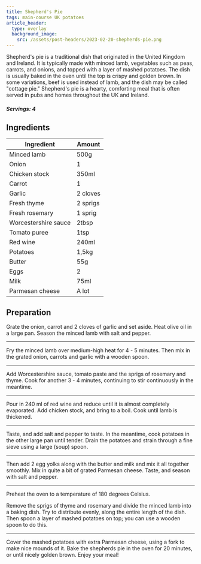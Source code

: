 ```yaml
---
title: Shepherd's Pie
tags: main-course UK potatoes
article_header:
  type: overlay
  background_image:
    src: /assets/post-headers/2023-02-20-shepherds-pie.png
---
```


Shepherd's pie is a traditional dish that originated in the United Kingdom and Ireland. It is typically made with minced lamb, vegetables such as peas, carrots, and onions, and topped with a layer of mashed potatoes. The dish is usually baked in the oven until the top is crispy and golden brown. In some variations, beef is used instead of lamb, and the dish may be called "cottage pie." Shepherd's pie is a hearty, comforting meal that is often served in pubs and homes throughout the UK and Ireland.

##### Servings: 4

## Ingredients

| Ingredient           | Amount   |
| -------------------- | -------- |
| Minced lamb          | 500g     |
| Onion                | 1        |
| Chicken stock        | 350ml    |
| Carrot               | 1        |
| Garlic               | 2 cloves |
| Fresh thyme          | 2 sprigs |
| Fresh rosemary       | 1 sprig  |
| Worcestershire sauce | 2tbsp    |
| Tomato puree         | 1tsp     |
| Red wine             | 240ml    |
| Potatoes             | 1,5kg    |
| Butter               | 55g      |
| Eggs                 | 2        |
| Milk                 | 75ml     |
| Parmesan cheese      | A lot    |

## Preparation

Grate the onion, carrot and 2 cloves of garlic and set aside. Heat olive oil in a large pan. Season the minced lamb with salt and pepper.

---

Fry the minced lamb over medium-high heat for 4 - 5 minutes. Then mix in the grated onion, carrots and garlic with a wooden spoon.

---

Add Worcestershire sauce, tomato paste and the sprigs of rosemary and thyme. Cook for another 3 - 4 minutes, continuing to stir continuously in the meantime.

---

Pour in 240 ml of red wine and reduce until it is almost completely evaporated. Add chicken stock, and bring to a boil. Cook until lamb is thickened.

---

Taste, and add salt and pepper to taste. In the meantime, cook potatoes in the other large pan until tender. Drain the potatoes and strain through a fine sieve using a large (soup) spoon.

---

Then add 2 egg yolks along with the butter and milk and mix it all together smoothly. Mix in quite a bit of grated Parmesan cheese. Taste, and season with salt and pepper.

---

Preheat the oven to a temperature of 180 degrees Celsius.

Remove the sprigs of thyme and rosemary and divide the minced lamb into a baking dish. Try to distribute evenly, along the entire length of the dish. Then spoon a layer of mashed potatoes on top; you can use a wooden spoon to do this.

---

Cover the mashed potatoes with extra Parmesan cheese, using a fork to make nice mounds of it. Bake the shepherds pie in the oven for 20 minutes, or until nicely golden brown. Enjoy your meal!
